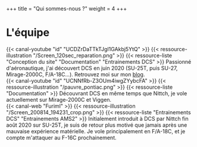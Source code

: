 +++
title = "Qui sommes-nous ?"
weight = 4
+++

# L'équipe

<div class="contenu">
{{< canal-youtube "id" "UCDZrDaTTkTJgI1GAkbj5YtQ" >}}
{{< ressource-illustration "/Screen_120sec_reparation.png" >}}
{{< ressource-liste "Conception du site" "Documentation" "Entrainements DCS" >}}
Passionné d'aéronautique, j'ai découvert DCS en juin 2020 (SU-25T, puis SU-27, Mirage-2000C, F/A-18C...). Retrouvez moi sur mon <a href=https://www.nittch.fr target=_blank>blog</a>.
</div>

<div class="contenu">
{{< canal-youtube "id" "UCNNfRb-Z3OUm4iwgZYybcFA" >}}
{{< ressource-illustration "/pauvre_pontiac.png" >}}
{{< ressource-liste "Documentation" >}}
Découvrant DCS en même temps que Nittch, je vole actuellement sur Mirage-2000C et Viggen.
</div>

<div class="contenu">
{{< canal-web "Furiml" >}}
{{< ressource-illustration "/Screen_200814_194231_crop.png" >}}
{{< ressource-liste "Entrainements DCS" "Entrainements AMS2" >}}
Initialement introduit à DCS par Nittch fin août 2020 sur SU-25T, je suis de retour plus motivé que jamais après une mauvaise expérience matérielle. Je vole principalement en F/A-18C, et je compte m'attaquer au F-16C prochainement.
</div>
